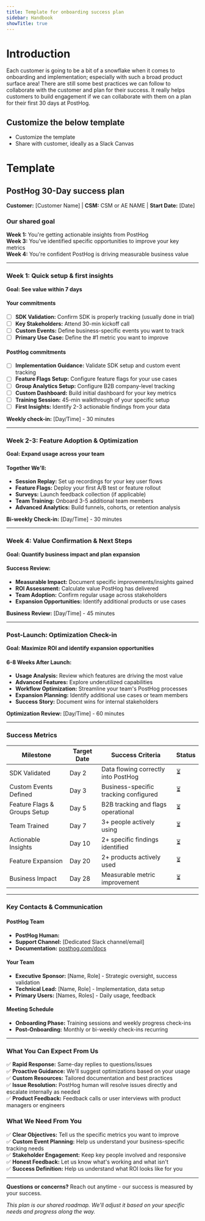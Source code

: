 ```yaml
---
title: Template for onboarding success plan
sidebar: Handbook
showTitle: true
---
```


# Introduction

Each customer is going to be a bit of a snowflake when it comes to onboarding and implementation; especially with such a broad product surface area! 
There are still some best practices we can follow to collaborate with the customer and plan for their success. It really helps customers to build engagement if we can collaborate with them on a plan for their first 30 days at PostHog.

## Customize the below template

- Customize the template
- Share with customer, ideally as a Slack Canvas

# Template
## PostHog 30-Day success plan
**Customer:** [Customer Name] | **CSM:** CSM or AE NAME | **Start Date:** [Date]

### Our shared goal
**Week 1:** You're getting actionable insights from PostHog  
**Week 3:** You've identified specific opportunities to improve your key metrics  
**Week 4:** You're confident PostHog is driving measurable business value

---

### Week 1: Quick setup & first insights
**Goal: See value within 7 days**

#### Your commitments
- [ ] **SDK Validation:** Confirm SDK is properly tracking (usually done in trial)
- [ ] **Key Stakeholders:** Attend 30-min kickoff call
- [ ] **Custom Events:** Define business-specific events you want to track
- [ ] **Primary Use Case:** Define the #1 metric you want to improve

#### PostHog commitments  
- [ ] **Implementation Guidance:** Validate SDK setup and custom event tracking
- [ ] **Feature Flags Setup:** Configure feature flags for your use cases
- [ ] **Group Analytics Setup:** Configure B2B company-level tracking
- [ ] **Custom Dashboard:** Build initial dashboard for your key metrics
- [ ] **Training Session:** 45-min walkthrough of your specific setup
- [ ] **First Insights:** Identify 2-3 actionable findings from your data

**Weekly check-in:** [Day/Time] - 30 minutes

---

### Week 2-3: Feature Adoption & Optimization
**Goal: Expand usage across your team**

#### Together We'll:
- **Session Replay:** Set up recordings for your key user flows
- **Feature Flags:** Deploy your first A/B test or feature rollout  
- **Surveys:** Launch feedback collection (if applicable)
- **Team Training:** Onboard 3-5 additional team members
- **Advanced Analytics:** Build funnels, cohorts, or retention analysis

**Bi-weekly Check-in:** [Day/Time] - 30 minutes

---

### Week 4: Value Confirmation & Next Steps
**Goal: Quantify business impact and plan expansion**

#### Success Review:
- **Measurable Impact:** Document specific improvements/insights gained
- **ROI Assessment:** Calculate value PostHog has delivered
- **Team Adoption:** Confirm regular usage across stakeholders
- **Expansion Opportunities:** Identify additional products or use cases

**Business Review:** [Day/Time] - 45 minutes

---

### Post-Launch: Optimization Check-in
**Goal: Maximize ROI and identify expansion opportunities**

#### 6-8 Weeks After Launch:
- **Usage Analysis:** Review which features are driving the most value
- **Advanced Features:** Explore underutilized capabilities
- **Workflow Optimization:** Streamline your team's PostHog processes  
- **Expansion Planning:** Identify additional use cases or team members
- **Success Story:** Document wins for internal stakeholders

**Optimization Review:** [Day/Time] - 60 minutes

---

### Success Metrics

| Milestone | Target Date | Success Criteria | Status |
|-----------|-------------|------------------|---------|
| SDK Validated | Day 2 | Data flowing correctly into PostHog | ⏳ |
| Custom Events Defined | Day 3 | Business-specific tracking configured | ⏳ |
| Feature Flags & Groups Setup | Day 5 | B2B tracking and flags operational | ⏳ |
| Team Trained | Day 7 | 3+ people actively using | ⏳ |
| Actionable Insights | Day 10 | 2+ specific findings identified | ⏳ |
| Feature Expansion | Day 20 | 2+ products actively used | ⏳ |
| Business Impact | Day 28 | Measurable metric improvement | ⏳ |

---

### Key Contacts & Communication

#### PostHog Team
- **PostHog Human:** <your email here>
- **Support Channel:** [Dedicated Slack channel/email]
- **Documentation:** [posthog.com/docs](https://posthog.com/docs)

#### Your Team
- **Executive Sponsor:** [Name, Role] - Strategic oversight, success validation
- **Technical Lead:** [Name, Role] - Implementation, data setup
- **Primary Users:** [Names, Roles] - Daily usage, feedback

#### Meeting Schedule
- **Onboarding Phase:** Training sessions and weekly progress check-ins
- **Post-Onboarding:** Monthly or bi-weekly check-ins recurring

---

### What You Can Expect From Us

✅ **Rapid Response:** Same-day replies to questions/issues  
✅ **Proactive Guidance:** We'll suggest optimizations based on your usage  
✅ **Custom Resources:** Tailored documentation and best practices  
✅ **Issue Resolution:** PostHog human will resolve issues directly and escalate internally as needed  
✅ **Product Feedback:** Feedback calls or user interviews with product managers or engineers  

### What We Need From You

✅ **Clear Objectives:** Tell us the specific metrics you want to improve  
✅ **Custom Event Planning:** Help us understand your business-specific tracking needs  
✅ **Stakeholder Engagement:** Keep key people involved and responsive  
✅ **Honest Feedback:** Let us know what's working and what isn't  
✅ **Success Definition:** Help us understand what ROI looks like for you  

---

**Questions or concerns?** Reach out anytime - our success is measured by your success.

*This plan is our shared roadmap. We'll adjust it based on your specific needs and progress along the way.*
